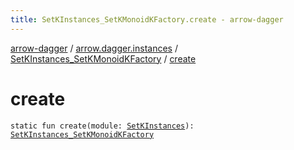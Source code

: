 ```yaml
---
title: SetKInstances_SetKMonoidKFactory.create - arrow-dagger
---
```


[arrow-dagger](../../index.html) / [arrow.dagger.instances](../index.html) / [SetKInstances_SetKMonoidKFactory](index.html) / [create](./create.html)

# create

`static fun create(module: `[`SetKInstances`](../-set-k-instances/index.html)`): `[`SetKInstances_SetKMonoidKFactory`](index.html)